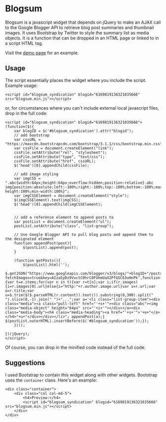 # Blogsum
Blogsum is a javascript widget that depends on jQuery to make an AJAX call to the Google Blogger API to retrieve blog post summaries and thumbnail images. It uses Bootstrap by Twitter to style the summary list as media objects. It is a function that can be dropped in an HTML page or linked to in a script HTML tag.

Visit the [demo page](http://ejsuncy.github.io/blogsum/) for an example.

## Usage
The script essentially places the widget where you include the script. Example usage:

```
<script id="blogsum_syndication" blogid="6169819136321035666" src="blogsum.min.js"></script>
```

or, for circumstances where you can't include external local javascript files, drop in the full code:

```
<script id="blogsum_syndication" blogid="6169819136321035666">
(function($){
	var blogID = $('#blogsum_syndication').attr("blogid");
	// add bootstrap
	var cssURL = "https://maxcdn.bootstrapcdn.com/bootstrap/3.1.1/css/bootstrap.min.css";
	var cssFile = document.createElement("link");
	cssFile.setAttribute("rel", "stylesheet");
  	cssFile.setAttribute("type", "text/css");
  	cssFile.setAttribute("href", cssURL);
  	$('head')[0].appendChild(cssFile);

  	// add image styling
  	var imgCSS = ".abc{width:64px;height:64px;overflow:hidden;position:relative}.abc img{position:absolute;left:-100%;right:-100%;top:-100%;bottom:-100%;margin:auto;min-height:100%;min-width:100%}";
  	var imgCSSElement = document.createElement("style");
  	$(imgCSSElement).text(imgCSS);
  	$('head')[0].appendChild(imgCSSElement);


  	// add a reference element to append posts to
  	var postList = document.createElement("ul");
  	postList.setAttribute("class", "list-group");

  	// Use Google Blogger API to pull blog posts and append them to the designated element
  	function appendPost(post){
  		$(postList).append(post);
  	}

  	(function getPosts(){
  		$(postList).html('');
  		$.getJSON("https://www.googleapis.com/blogger/v3/blogs/"+blogID+"/posts?fetchImages=true&key=AIzaSyDz9VuctC0hrC0FUkmUaX2PfGSC63uHnPk",function(e){var t=e.items;for(var n in t){var r=t[n];var i;if(r.images){i=r.images[0].url}else{i="http:"+r.author.image.url}var s=r.url;var o=r.title;var u=$.trim($($.parseHTML(r.content)).text()).substring(0,300).split(" ").slice(0,-1).join(" ")+"...";var a='<li class="list-group-item"><div class="media"><a class="pull-left" href="'+s+'"><div class="abc"><img class="media-object" height="64px" src="'+i+'"></div></a><div class="media-body"><h4 class="media-heading"><a href="'+s+'">'+o+"</a></h4>"+u+"</div></div></li>"; appendPost(a);} $(postList.outerHTML).insertBefore($('#blogsum_syndication'));});
  	})();

})(jQuery);
</script>
```

Of course, you can drop in the minified code instead of the full code. 

## Suggestions
I used Bootstrap to contain this widget along with other widgets. Bootstrap uses the `container` class. Here's an example:

```
<div class="container">
	<div class="col col-md-5">
		<h4>Preview:</h4>
		<script id="blogsum_syndication" blogid="6169819136321035666" src="blogsum.min.js"></script>
	</div>
</div>
```